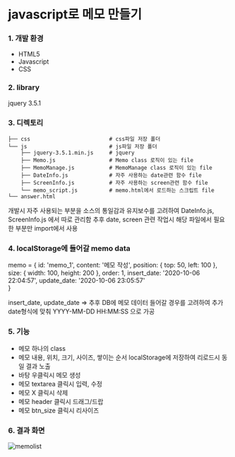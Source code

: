 # javascript로 메모 만들기

### 1. 개발 환경
- HTML5
- Javascript
- CSS

### 2. library
jquery	3.5.1

### 3. 디렉토리     
    ├── css                         # css파일 저장 폴더     
    └── js                          # js파일 저장 푤더       
        ├── jquery-3.5.1.min.js     # jquery     
        ├── Memo.js                 # Memo class 로직이 있는 file      
        ├── MemoManage.js           # MemoManage class 로직이 있는 file      
        ├── DateInfo.js             # 자주 사용하는 date관련 함수 file  
        ├── ScreenInfo.js           # 자주 사용하는 screen관련 함수 file  
        └── memo_script.js          # memo.html에서 로드하는 스크립트 file      
    └── answer.html                     
개발시 자주 사용되는 부분을 소스의 통일감과 유지보수를 고려하여 
DateInfo.js, ScreenInfo.js 에서 따로 관리함
추후 date, screen 관련 작업시 해당 파일에서 필요한 부분만 import에서 사용

### 4. localStorage에 들어갈 memo data
memo = {
    id: 'memo_1', 
    content: '메모 작성',
    position: {
      top: 50,
      left: 100
    },
    size: {
      width: 100,
      height: 200
    },
    order: 1,
    insert_date: '2020-10-06 22:04:57', 
    update_date: '2020-10-06 23:05:57' 	
  }

insert_date, update_date
=> 추후 DB에 메모 데이터 들어갈 경우를 고려하여 추가
   date형식에 맞춰 YYYY-MM-DD HH:MM:SS 으로 가공

### 5. 기능 
- 메모 하나의 class 
- 메모 내용, 위치, 크기, 사이즈, 쌓이는 순서 localStorage에 저장하여 리로드시 동일 결과 노출 
- 바탕 우클릭시 메모 생성 
- 메모 textarea 클릭시 입력, 수정
- 메모 X 클릭시 삭제 
- 메모 header 클릭시 드래그/드랍  
- 메모 btn_size 클릭시 리사이즈 

### 6. 결과 화면
![memolist](https://user-images.githubusercontent.com/42309919/95349607-3ccf5900-08fa-11eb-8cee-530459df16c6.PNG)
